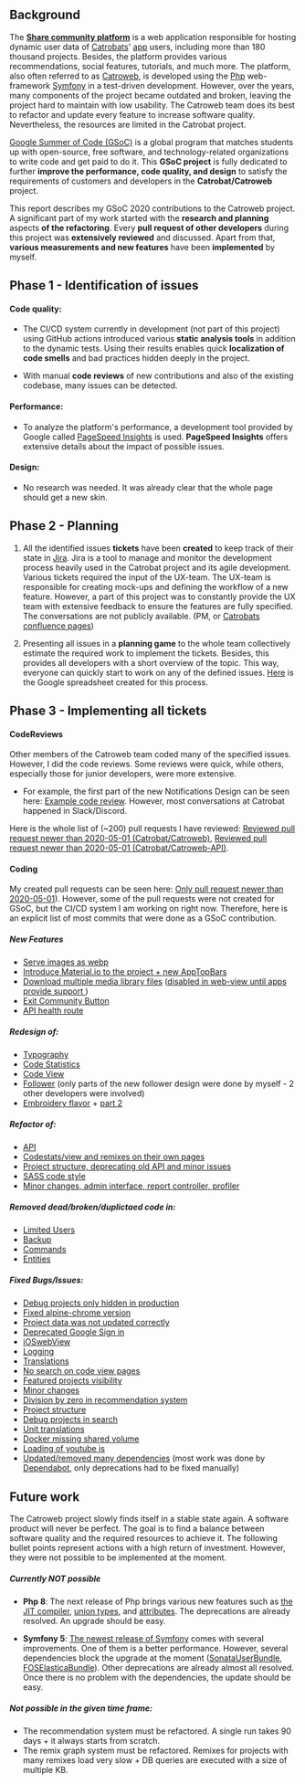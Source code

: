 ## Background

The **[Share community platform](https://share.catrob.at/app/)** is a web application responsible for hosting dynamic user data of [Catrobats](https://www.catrobat.org/)' [app](https://wiki.catrobat.org/bin/view/AboutCatrobat/CatrobatApps/) users, including more than 180 thousand projects. Besides, the platform provides various recommendations, social features, tutorials, and much more. The platform, also often referred to as [Catroweb](https://github.com/Catrobat/Catroweb), is developed using the [Php](https://www.php.net/manual/de/intro-whatis.php) web-framework [Symfony](https://symfony.com/) in a test-driven development. However, over the years, many components of the project became outdated and broken, leaving the project hard to maintain with low usability. The Catroweb team does its best to refactor and update every feature to increase software quality. Nevertheless, the resources are limited in the Catrobat project.
 
[Google Summer of Code (GSoC)](https://summerofcode.withgoogle.com/) is a global program that matches students up with open-source, free software, and technology-related organizations to write code and get paid to do it. This **GSoC project** is fully dedicated to further **improve the performance, code quality, and design** to satisfy the requirements of customers and developers in the **Catrobat/Catroweb** project.

This report describes my GSoC 2020 contributions to the Catroweb project. A significant part of my work started with the **research and planning** aspects **of the refactoring**. Every **pull request of other developers** during this project was **extensively reviewed** and discussed.  Apart from that, **various measurements and new features** have been **implemented** by myself.

## Phase 1 - Identification of issues

#### Code quality: 
- The CI/CD system currently in development (not part of this project) using GitHub actions introduced various **static analysis tools** in addition to the dynamic tests. Using their results enables quick **localization of code smells** and bad practices hidden deeply in the project.

- With manual **code reviews** of new contributions and also of the existing codebase, many issues can be detected.

#### Performance:
-  To analyze the platform's performance, a development tool provided by Google called [PageSpeed Insights](https://developers.google.com/speed/pagespeed/insights/) is used. **PageSpeed Insights** offers extensive details about the impact of possible issues. 

#### Design:
- No research was needed. It was already clear that the whole page should get a new skin.

## Phase 2 - Planning

1.  All the identified issues **tickets** have been **created** to keep track of their state in [Jira](https://www.atlassian.com/de/software/jira). Jira is a tool to manage and monitor the development process heavily used in the Catrobat project and its agile development. Various tickets required the input of the UX-team. The UX-team is responsible for creating mock-ups and defining the workflow of a new feature. However, a part of this project was to constantly provide the UX team with extensive feedback to ensure the features are fully specified. The conversations are not publicly available. (PM, or [Catrobats confluence pages](https://confluence.catrob.at/))

2. Presenting all issues in a **planning game** to the whole team collectively estimate the required work to implement the tickets. Besides, this provides all developers with a short overview of the topic. This way, everyone can quickly start to work on any of the defined issues. [Here](https://docs.google.com/spreadsheets/d/1a6zUVBO7E9PENKcAw1-RSjDckfzoV2y1BKmnt1ZFEZw/edit?usp=sharing) is the Google spreadsheet created for this process.

## Phase 3 - Implementing all tickets

#### CodeReviews
Other members of the Catroweb team coded many of the specified issues. However, I did the code reviews. Some reviews were quick, while others, especially those for junior developers, were more extensive.

-   For example, the first part of the new Notifications Design can be seen here: [Example code review](https://github.com/Catrobat/Catroweb/pull/798). However, most conversations at Catrobat happened in Slack/Discord.

Here is the whole list of (~200) pull requests I have reviewed: [Reviewed pull request newer than 2020-05-01 (Catrobat/Catroweb)](https://github.com/Catrobat/Catroweb/pulls?page=8&q=is%3Apr+reviewed-by%3Admetzner+created%3A%3E%3D2020-05-01), [Reviewed pull request newer than 2020-05-01 (Catrobat/Catroweb-API)](https://github.com/Catrobat/Catroweb-API/pulls?q=is%3Apr+involves%3Admetzner+created%3A%3E%3D2020-05-01).

#### Coding

My created pull requests can be seen here: [Only pull request newer than 2020-05-01](https://github.com/Catrobat/Catroweb/pulls?q=is%3Apr+author%3Admetzner+created%3A%3E%3D2020-05-01+)). However, some of the pull requests were not created for GSoC, but the CI/CD system I am working on right now. Therefore, here is an explicit list of most commits that were done as a GSoC contribution.

##### New Features
- [Serve images as webp](https://github.com/Catrobat/Catroweb/pull/829)
- [Introduce Material.io to the project + new AppTopBars](https://github.com/Catrobat/Catroweb/commit/9144368dbd7e30f7c28e3b947205a13323dd44d5)
- [Download multiple media library files](https://github.com/Catrobat/Catroweb/commit/69ff464c4d75a4f4a8137130e23f7c37efd80977) ([disabled in web-view until apps provide support ](https://github.com/Catrobat/Catroweb/commit/a366e23ae5d6035e81f03bd8a03ee927783ca97d))
- [Exit Community Button](https://github.com/Catrobat/Catroweb/commit/aa87311e9fa6e3e75e8890570e5ab8bce292569d)
- [API health route](https://github.com/Catrobat/Catroweb/commit/7e67ea74fbf82c93c2b9a243a294134f8edbdbfd)

##### Redesign of:
- [Typography](https://github.com/Catrobat/Catroweb/commit/e1aa2610d4adb8b27510f42225182efa5ab22f5a)
- [Code Statistics](https://github.com/Catrobat/Catroweb/commit/01e917b6a7fa5a4af2b9249d1e308f0bf92ae6e7)
- [Code View](https://github.com/Catrobat/Catroweb/commit/45df603a107efefbb13362a3c6c1f21d7584264f)
- [Follower](https://github.com/Catrobat/Catroweb/commit/1c17d51728974db1bb99d5aac33b58a4b61a3371) (only parts of the new follower design were done by myself - 2 other developers were involved)
- [Embroidery flavor](https://github.com/Catrobat/Catroweb/commit/8b9d83cf47af78184b5d88ce0356f2a4a63da53c) + [part 2](https://github.com/Catrobat/Catroweb/commit/d864ceced09e0dbe73f95c8bb1a4d2d56a41cb1c)

##### Refactor of:
- [API](https://github.com/Catrobat/Catroweb/commit/b1445d245b5f22b20fd1d98586710ff8c18bc65a)
- [Codestats/view and remixes on their own pages](https://github.com/Catrobat/Catroweb/commit/b67187f15fb7d420303ac78b7c6917abe3a49449)
- [Project structure, deprecating old API and minor issues](https://github.com/Catrobat/Catroweb/commit/81b9a18b53fea4135c12385504692b442a198ed6)
- [SASS code style](https://github.com/Catrobat/Catroweb/commit/f39d9986462ca446572259c4f7cf82867cf74c6d)
- [Minor changes, admin interface, report controller, profiler](https://github.com/Catrobat/Catroweb/commit/3a6b8bb61a255dbdc8c5732999bc2c7fad513bc1)

##### Removed dead/broken/duplictaed code in: 
- [Limited Users](https://github.com/Catrobat/Catroweb/commit/4211082033c1ca7c4983cc2522da43a558c42a0c)
- [Backup](https://github.com/Catrobat/Catroweb/commit/75484badd54d296cae5cb4501b41c551bfee2c34)
- [Commands](https://github.com/Catrobat/Catroweb/commit/735e404d3f44ee7a3445a962b32a0bc0ec1beaf8)
- [Entities](https://github.com/Catrobat/Catroweb/commit/3cc6254b6e93b4362be2d761da2cd1c05652bcc6)

##### Fixed Bugs/Issues:
- [Debug projects only hidden in production](https://github.com/Catrobat/Catroweb/commit/7653bd9fee7cc16ed9d7bed85deebbd2fe1d7a7d)
- [Fixed alpine-chrome version](https://github.com/Catrobat/Catroweb/commit/b0d1ab99c9d6b3f809a0e6c4b625f7dce590047d)
- [Project data was not updated correctly](https://github.com/Catrobat/Catroweb/commit/a321910c50780191efd1d1a1301f956e5ac999f0)
- [Deprecated Google Sign in](https://github.com/Catrobat/Catroweb/commit/0b75cad997156d52160aae70dcd41c64edb3f336)
- [iOSwebView](https://github.com/Catrobat/Catroweb/commit/1f56ea6749d0c7100b82168b8030456a4cdebfc8)
- [Logging](https://github.com/Catrobat/Catroweb/commit/d01c1d5b1c66ad61abe5c3114047ca1119a351cb)
- [Translations](https://github.com/Catrobat/Catroweb/commit/11442a3da87fdd13203a6e7852e303534d4edce3)
- [No search on code view pages](https://github.com/Catrobat/Catroweb/commit/eb79860a936f08545dd21828e1cc2da88719ca10)
- [Featured projects visibility](https://github.com/Catrobat/Catroweb/commit/f11dc915d6815fe70608623ccaa8fc6650953da7)
- [Minor changes](https://github.com/Catrobat/Catroweb/commit/601e94622333d043d15c5a2d6c031723a68be8aa)
- [Division by zero in recommendation system](https://github.com/Catrobat/Catroweb/commit/9cf1cdfc2b36b189eeba1d72e39a168bd04cd477)
- [Project structure](https://github.com/Catrobat/Catroweb/commit/d4763ce06231248b01481f66f9edcfaac1a55df3)
- [Debug projects in search](https://github.com/Catrobat/Catroweb/commit/e4f8b90e66648cca319bae205a66faefb23e34e1)
- [Unit translations](https://github.com/Catrobat/Catroweb/commit/885981f703d8255781355b43fd9d41280ea2f48b)
- [Docker missing shared volume](https://github.com/Catrobat/Catroweb/commit/92b4d6a1a841f71122d54d327728b9f5dd4d4482)
- [Loading of youtube js](https://github.com/Catrobat/Catroweb/commit/2b5736bb0c0861621f672f9164bbc7a1680a0d24)
-  [Updated/removed many dependencies](https://github.com/Catrobat/Catroweb/pulls?q=is%3Apr+involves%3Admetzner+involves%3Adependabot)  (most work was done by  [Dependabot](https://dependabot.com/), only deprecations had to be fixed manually)

## Future work

The Catroweb project slowly finds itself in a stable state again. A software product will never be perfect. The goal is to find a balance between software quality and the required resources to achieve it. The following bullet points represent actions with a high return of investment. However, they were not possible to be implemented at the moment.

##### Currently NOT possible

-   **Php 8**: The next release of Php brings various new features such as [the JIT compiler](https://stitcher.io/blog/new-in-php-8#jit-rfc), [union types](https://stitcher.io/blog/new-in-php-8#union-types-rfc), and [attributes](https://stitcher.io/blog/new-in-php-8#attributes-rfc). The deprecations are already resolved. An upgrade should be easy.

-   **Symfony 5**: [The newest release of Symfony](https://symfony.com/5) comes with several improvements. One of them is a better performance. However, several dependencies block the upgrade at the moment ([SonataUserBundle](https://github.com/sonata-project/SonataUserBundle/issues/1112), [FOSElasticaBundle](https://github.com/FriendsOfSymfony/FOSElasticaBundle/issues/1624)). Other deprecations are already almost all resolved. Once there is no problem with the dependencies, the update should be easy.

##### Not possible in the given time frame:

- The recommendation system must be refactored. A single run takes 90 days + it always starts from scratch.
- The remix graph system must be refactored. Remixes for projects with many remixes load very slow + DB queries are executed with a size of multiple KB.
